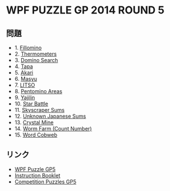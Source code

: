 # WPF PUZZLE GP 2014 ROUND 5

## 問題
- 1\. [Fillomino](../puzzle/fillomino.md)
- 2\. [Thermometers](../puzzle/thermometers.md)
- 3\. [Domino Search](../puzzle/dominosearch.md)
- 4\. [Tapa](../puzzle/tapa.md)
- 5\. [Akari](../puzzle/akari.md)
- 6\. [Masyu](../puzzle/masyu.md)
- 7\. [LITSO](../puzzle/litso.md)
- 8\. [Pentomino Areas](../puzzle/pentominoareas.md)
- 9\. [Yajilin](../puzzle/yajilin.md)
- 10\. [Star Battle](../puzzle/starbattle.md)
- 11\. [Skyscraper Sums](../puzzle/skyscraper_sums.md)
- 12\. [Unknown Japanese Sums](../puzzle/japanesesums_unknowns.md)
- 13\. [Crystal Mine](../puzzle/crystalmine.md)
- 14\. [Worm Farm (Count Number)](../puzzle/meanderingnumbers.md)
- 15\. [Word Cobweb](../puzzle/elasticwords.md)

## リンク
- [WPF Puzzle GP5](https://gp.worldpuzzle.org/content/wpf-puzzle-gp5)
- [Instruction Booklet](https://gp.worldpuzzle.org/content/instruction-booklet-10)
- [Competition Puzzles GP5](https://gp.worldpuzzle.org/content/competition-puzzles-gp5-0)
